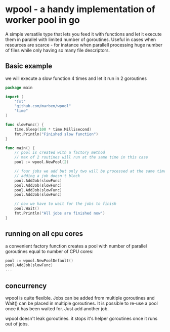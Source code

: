 # wpool - a handy implementation of worker pool in go
A simple versatile type that lets you feed it with functions and let it execute them in parallel with limited number of goroutines.
Useful in cases when resources are scarce - for instance when parallell processing huge number of files while only having so many file descriptors.

## Basic example
we will execute a slow function 4 times and let it run in 2 goroutines

```go
package main

import (
	"fmt"
	"github.com/marben/wpool"
	"time"
)

func slowFunc() {
	time.Sleep(100 * time.Millisecond)
	fmt.Println("Finished slow function")
}

func main() {
	// pool is created with a factory method
	// max of 2 routines will run at the same time in this case
	pool := wpool.NewPool(2)

	// four jobs we add but only two will be processed at the same time
	// adding a job doesn't block
	pool.AddJob(slowFunc)
	pool.AddJob(slowFunc)
	pool.AddJob(slowFunc)
	pool.AddJob(slowFunc)

	// now we have to wait for the jobs to finish
	pool.Wait()
	fmt.Println("All jobs are finished now")
}
```

## running on all cpu cores
a convenient factory function creates a pool with number of parallel goroutines equal to number of CPU cores:

```go
pool := wpool.NewPoolDefault()
pool.AddJob(slowFunc)
...
``` 

## concurrency
wpool is quite flexible. Jobs can be added from multiple goroutines and Wait() can be placed in multiple goroutines.
It is possible to re-use a pool once it has been waited for. Just add another job.

wpool doesn't leak goroutines. it stops it's helper goroutines once it runs out of jobs.
